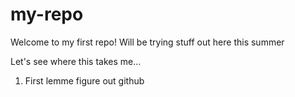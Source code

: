 # my-repo

Welcome to my first repo! Will be trying stuff out here this summer

Let's see where this takes me...

1. First lemme figure out github
